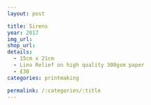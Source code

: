```yaml
---
layout: post

title: Sirens
year: 2017
img_url: 
shop_url:
details:
  - 15cm x 21cm
  - Lino Relief on high quality 300gsm paper
  - £30
categories: printmaking

permalink: /:categories/:title
---
```

